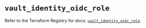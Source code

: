 # `vault_identity_oidc_role`

Refer to the Terraform Registry for docs: [`vault_identity_oidc_role`](https://registry.terraform.io/providers/hashicorp/vault/4.7.0/docs/resources/identity_oidc_role).
